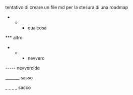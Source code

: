 tentativo di creare un file md per la stesura di una roadmap

* * * qualcosa

*** altro

- - - nevvero

----- nevveroide

_______ sasso

_ _ _ _ sacco